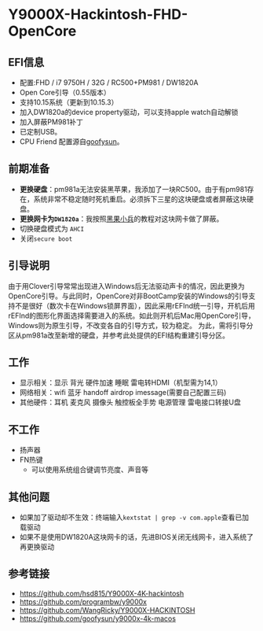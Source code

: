 # Y9000X-Hackintosh-FHD-OpenCore

## EFI信息
* 配置:FHD / i7 9750H / 32G / RC500+PM981 / DW1820A
* Open Core引导（0.55版本）
* 支持10.15系统（更新到10.15.3）
* 加入DW1820a的device property驱动，可以支持apple watch自动解锁 
* 加入屏蔽PM981补丁
* 已定制USB。
* CPU Friend 配置源自[goofysun](https://github.com/goofysun/y9000x-4k-macos)。

## 前期准备
* **更换硬盘**：pm981a无法安装黑苹果，我添加了一块RC500。由于有pm981存在，系统非常不稳定随时死机重启。必须拆下三星的这块硬盘或者屏蔽这块硬盘。
* **更换网卡为`DW1820a`**：我按照[黑果小兵](https://blog.daliansky.net/DW1820A_BCM94350ZAE-driver-inserts-the-correct-posture.html)的教程对这块网卡做了屏蔽。
* 切换硬盘模式为 `AHCI`
* 关闭`secure boot`

## 引导说明
由于用Clover引导常常出现进入Windows后无法驱动声卡的情况，因此更换为OpenCore引导。与此同时，OpenCore对非BootCamp安装的Windows的引导支持不是很好（数次卡在Windows锁屏界面），因此采用rEFInd统一引导，开机后用rEFInd的图形化界面选择需要进入的系统。如此则开机后Mac用OpenCore引导，Windows则为原生引导，不改变各自的引导方式，较为稳定。
为此，需将引导分区从pm981a改至新增的硬盘，并参考此处提供的EFI结构重建引导分区。

## 工作
* 显示相关：显示 背光 硬件加速 睡眠 雷电转HDMI（机型需为14,1）
* 网络相关：wifi 蓝牙 handoff airdrop imessage(需要自己配置三码)
* 其他硬件：耳机 麦克风 摄像头 触控板全手势 电源管理 雷电接口转接U盘
## 不工作
* 扬声器
* FN热键
   * 可以使用系统组合键调节亮度、声音等
## 其他问题
* 如果加了驱动却不生效：终端输入`kextstat | grep -v com.apple`查看已加载驱动
* 如果不是使用DW1820A这块网卡的话，先进BIOS关闭无线网卡，进入系统了再更换驱动

## 参考链接
*  https://github.com/hsd815/Y9000X-4K-hackintosh
*  https://github.com/programbw/y9000x
*  https://github.com/WangRicky/Y9000X-HACKINTOSH
*  https://github.com/goofysun/y9000x-4k-macos
